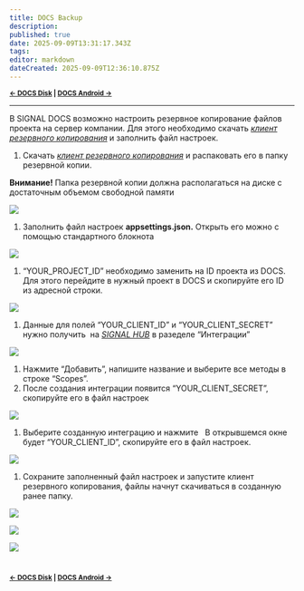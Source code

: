 ```yaml
---
title: DOCS Backup
description: 
published: true
date: 2025-09-09T13:31:17.343Z
tags: 
editor: markdown
dateCreated: 2025-09-09T12:36:10.875Z
---
```


<sub>**[← DOCS Disk](/ru/docs/disk) | [DOCS Android →](/ru/docs/android)**</sub>

----

В SIGNAL DOCS возможно настроить резервное копирование файлов проекта на сервер компании. Для этого необходимо скачать [_клиент резервного копирования_](https://docs.sgnl.pro/s/i/e2f95796-0278-462c-930d-614f2d472c2f) и заполнить файл настроек.

1.  Скачать [_клиент резервного копирования_](https://docs.sgnl.pro/s/i/e2f95796-0278-462c-930d-614f2d472c2f) и распаковать его в папку резервной копии.

**Внимание!** Папка резервной копии должна располагаться на диске с достаточным объемом свободной памяти

![](https://lh7-rt.googleusercontent.com/docsz/AD_4nXdk8RvSgX6nPVlkO0urcIGP9B1EW-jCPj5thvyL4JrwH3juZZ9VO97imLTiXLAhZNgl-vBWAuXom3bmwZBa0W54N6-y21iDAiPGscdh6aS8u_a2u6bg7_guPl8EaT7CBhE?key=VGXN1rdtEeDWgfm-RwOoQ0kd)

1.  Заполнить файл настроек **appsettings.json.** Открыть его можно с помощью стандартного блокнота

![](https://lh7-rt.googleusercontent.com/docsz/AD_4nXfSWxP3gH_3i7gq434Znqkhk5WLMVBP_09P5dgISiE0EwX4lMH8A3tZp4qtavLDaKFq8lcCxwuEEj0WFwBFKo4jvwrgEphH4OhVnhqFQocEaTnjCSITFccfUY-H_JuEWuc?key=VGXN1rdtEeDWgfm-RwOoQ0kd)

1.  “YOUR\_PROJECT\_ID” необходимо заменить на ID проекта из DOCS. Для этого перейдите в нужный проект в DOCS и скопируйте его ID из адресной строки.

![](https://lh7-rt.googleusercontent.com/docsz/AD_4nXfQRvb0nspH5mU4_2Oa12KVm6vu7q0A8flwiT_Hr2VM6AaA8IB2i7_VHsUEqqIEVk8UQNRQFjMBon5f3jSEyi4QE1IlVwczM_Koirt6aVh8t-thE7CCg33zjHvN48va_uM?key=VGXN1rdtEeDWgfm-RwOoQ0kd)

1.  Данные для полей “YOUR\_CLIENT\_ID” и “YOUR\_CLIENT\_SECRET” нужно получить  на [_SIGNAL HUB_](https://hub.sgnl.pro/) в разеделе “Интеграции”

![](https://lh7-rt.googleusercontent.com/docsz/AD_4nXe3At_LFUt-KTSqA-dsNtEerlxulmTuXNpTzCcVZhii2lhSeFYhoE674DP650HsAnhaDYZ2YNHak-TI05mbgBc5f2qSZvf0JwyAtg1ma0v0rxWMZpDak_rwqIpzneEeaNo?key=VGXN1rdtEeDWgfm-RwOoQ0kd)

1.  Нажмите “Добавить”, напишите название и выберите все методы в строке “Scopes”.
2.  После создания интеграции появится “YOUR\_CLIENT\_SECRET”, скопируйте его в файл настроек

![](https://lh7-rt.googleusercontent.com/docsz/AD_4nXcGE4Av_06-6XM2DaBLTpcz29kC7DCp4oipEUoqSaIocVK8r3lbVzp-H3I0kH8ltted-XJPflgduV4BIVIu2SiHRJZO1VZqJ0An-06rvWM9aJgi509M6pG75C-rUG-NOcY?key=VGXN1rdtEeDWgfm-RwOoQ0kd)

1.  Выберите созданную интеграцию и нажмите   В открывшемся окне будет “YOUR\_CLIENT\_ID”, скопируйте его в файл настроек.

![](https://lh7-rt.googleusercontent.com/docsz/AD_4nXdSjTTfUvIIoWFlO8mIxqm9Xz-h5pjVpytJB_pYx9ESOE3TO2tEYCWrS02wDxudVvhewurTUKgWU52gjN4o6tMVBPkKn6Bf1rM07mTnWI8rRFFWnhRu44tUAk97xZZ1ahM?key=VGXN1rdtEeDWgfm-RwOoQ0kd)

1.  Сохраните заполненный файл настроек и запустите клиент резервного копирования, файлы начнут скачиваться в созданную ранее папку.

![](https://lh7-rt.googleusercontent.com/docsz/AD_4nXdbktgfHZBtBb2FBpwLCBDeHB7xN2Ht9H2z12ZhvAyzHCtV9F8VdydYQODBM5yWp3DSV4f4mngmo9TVsKz1WaQv2DCZKgG0GySu_Kx9OO8HHEJT3BtqN1ZFrhytkrOHw4Q?key=VGXN1rdtEeDWgfm-RwOoQ0kd)

![](https://lh7-rt.googleusercontent.com/docsz/AD_4nXeLXbyg01GyeNzGrFUFzKy_P9ex7lgpw8vIUMKWPtgwHuqdZfQjbA2WbdQgrMAyI_tmOVEy8jRFlq8Za_lOHhi-WpNw2gAjKxIZVDvIdma4mXaBHDNCEjHgJS8O7L0pbQ?key=VGXN1rdtEeDWgfm-RwOoQ0kd)

![](https://lh7-rt.googleusercontent.com/docsz/AD_4nXfv_nv60poflUXj1yYDkgT4GUiEFWCtBAn9IMxc3plTejybJxuirpj6RRHRq4k22_KBC0XfRKkmKFqP5kxGV3vCPRUg5GTD8Jor95M4LY31-gB8fl6sof2B7wIAlGC99w?key=VGXN1rdtEeDWgfm-RwOoQ0kd)

#
<sub>**[← DOCS Disk](/ru/docs/disk) | [DOCS Android →](/ru/docs/android)**</sub>